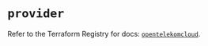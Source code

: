 # `provider`

Refer to the Terraform Registry for docs: [`opentelekomcloud`](https://registry.terraform.io/providers/opentelekomcloud/opentelekomcloud/1.35.16/docs).

